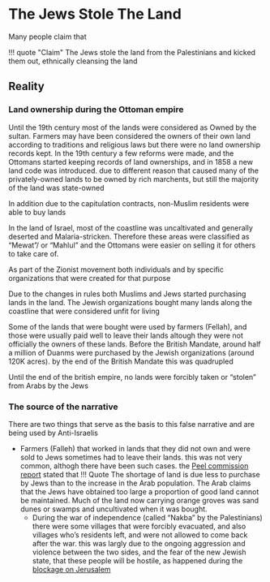 # The Jews Stole The Land

Many people claim that

!!! quote "Claim"
		The Jews stole the land from the Palestinians and kicked them out, ethnically cleansing the land

## Reality
### Land ownership during the Ottoman empire
Until the 19th century most of the lands were considered as Owned by the sultan. Farmers may have been considered the owners of their own land according to traditions and religious laws but there were no land ownership records kept.
In the 19th century a few reforms were made, and the Ottomans started keeping records of land ownerships, and in 1858 a new land code was introduced. due to different reason that caused many of the privately-owned lands to be owned by rich marchents, but still the majority of the land was state-owned

In addition due to the capitulation contracts, non-Muslim residents were able to buy lands

In the land of Israel, most of the coastline was uncaltivated and generally deserted and Malaria-stricken. Therefore these areas were classified as “Mewat”/ or “Mahlul” and the Ottomans were easier on selling it for others to take care of.

As part of the Zionist movement both individuals and by specific organizations that were created for that purpose

Due to the changes in rules both Muslims and Jews started purchasing lands in the land. The Jewish organizations bought many lands along the coastline that were considered unfit for living

Some of the lands that were bought were used by farmers (Fellah), and those were usually paid well to leave their lands altough they were not officially the owners of these lands.
Before the British Mandate, around half a million of Duanms were purchased by the Jewish organizations (around 120K acres). by the end of the British Mandate this was quadrupled

Until the end of the british empire, no lands were forcibly taken or “stolen” from Arabs by the Jews

### The source of the narrative 
There are two things that serve as the basis to this false narrative and are being used by Anti-Israelis

* Farmers (Falleh) that worked in lands that they did not own and were sold to Jews sometimes had to leave their lands. this was not very common, althogh there have been such cases. the [Peel commission report](https://www.un.org/unispal/document/auto-insert-197740/) stated that
!!! Quote 
    The shortage of land is due less to purchase by Jews than to the increase in the Arab population. The Arab claims that the Jews have obtained too large a proportion of good land cannot be maintained. Much of the land now carrying orange groves was sand dunes or swamps and uncultivated when it was bought.
   * During the war of independence (called “Nakba” by the Palestinians) there were some villages that were forcibly evacuated, and also villages who’s residents left, and were not allowed to come back after the war. this was largly due to the ongoing aggression and violence between the two sides, and the fear of the new Jewish state, that these people will be hostile, as happened during the [blockage on Jerusalem](https://en.wikipedia.org/wiki/Battle_for_Jerusalem)

